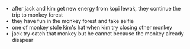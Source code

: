 * after jack and kim get new energy from kopi lewak, they continue the trip to monkey forest
* they have fun in the monkey forest and take selfie
* one of monkey stole kim's hat when kim try closing other monkey
* jack try catch that monkey but he cannot because the monkey already disapear
